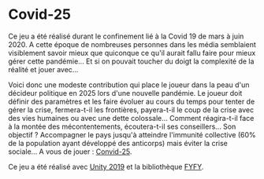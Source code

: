 # Covid-25
Ce jeu a été réalisé durant le confinement lié à la Covid 19 de mars à juin 2020. A cette époque de nombreuses personnes dans les média semblaient visiblement savoir mieux que quiconque ce qu'il aurait fallu faire pour mieux gérer cette pandémie... Et si on pouvait toucher du doigt la complexité de la réalité et jouer avec...

Voici donc une modeste contribution qui place le joueur dans la peau d'un décideur politique en 2025 lors d'une nouvelle pandémie. Le joueur doit définir des paramètres et les faire évoluer au cours du temps pour tenter de gérer la crise, fermera-t-il les frontières, payera-t-il le coup de la crise avec des vies humaines ou avec une dette colossale... Comment réagira-t-il face à la montée des mécontentements, écoutera-t-il ses conseillers... Son objectif ? Accompagner le pays jusqu'à atteindre l'immunité collective (60% de la population ayant développé des anticorps) mais éviter la crise sociale... A vous de jouer : [Convid-25](http://www-ia.lip6.fr/~muratetm/covid25/).

Ce jeu a été réalisé avec [Unity 2019](https://unity.com/fr) et la bibliothèque [FYFY](https://github.com/Mocahteam/FYFY).
